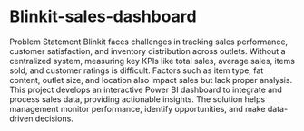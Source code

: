 # Blinkit-sales-dashboard
Problem Statement
Blinkit faces challenges in tracking sales performance, customer satisfaction, and inventory distribution across outlets. Without a centralized system, measuring key KPIs like total sales, average sales, items sold, and customer ratings is difficult. Factors such as item type, fat content, outlet size, and location also impact sales but lack proper analysis. This project develops an interactive Power BI dashboard to integrate and process sales data, providing actionable insights. The solution helps management monitor performance, identify opportunities, and make data-driven decisions.
